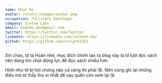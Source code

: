```yaml
---
name: Hoan Do
avatar: /static/images/avatar.png
occupation: Fullstack Developer
company: Icetea Labs
email: hoando.dev@gmail.com
twitter: https://twitter.com/Twitter
linkedin: https://linkedin.com/in/hoan-do/
github: https://github.com/scriptkid23
---
```


Xin chào, tớ là Hoàn nhé, mục đích chính tạo ra blog này là tớ lười đọc sách nên đang tìm chút động lực để đọc sách nhiều hơn.

Hình như tớ bị hội chứng não cá vàng thì phải 😰. Nên cũng ghi lại những điều mà tớ thấy thú vị nhất để sau quên còn xem lại 😘
